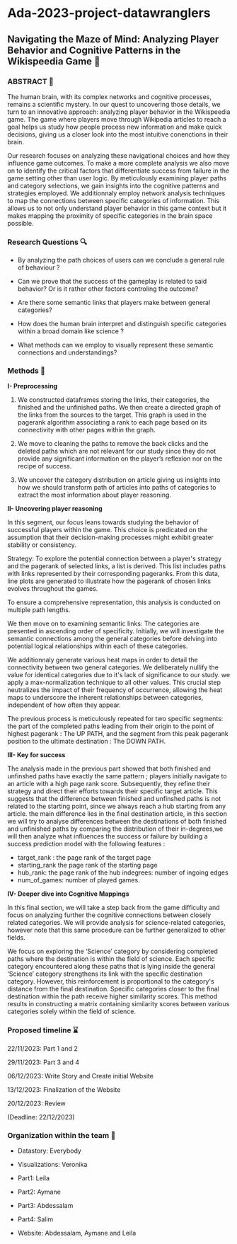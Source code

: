 # Ada-2023-project-datawranglers
## Navigating the Maze of Mind: Analyzing Player Behavior and Cognitive Patterns in the Wikispeedia Game 🧠

### ABSTRACT :thought_balloon:

The human brain, with its complex networks and cognitive processes, remains a scientific mystery. In our quest to uncovering those details, we turn to an innovative approach: analyzing player behavior in the Wikispeedia game. The game where players move through Wikipedia articles to reach a goal helps us study how people process new information and make quick decisions, giving us a closer look into the most intuitive conenctions in their brain.

Our research focuses on analyzing these navigational choices and how they influence game outcomes. To make a more complete analysis we also move on to identify the critical factors that differentiate success from failure in the game setting other than user logic. By meticulously examining player paths and category selections, we gain insights into the cognitive patterns and strategies employed. 
We additionnaly employ network analysis techniques to map the connections between specific categories of information. This allows us to not only understand player behavior in this game context but it makes mapping the proximity of specific categories in the brain space possible.

### Research Questions :mag:

* By analyzing the path choices of users can we conclude a general rule of behaviour ? 

* Can we prove that the success of the gameplay is related to said behavior? Or is it rather other factors controling the outcome? 

* Are there some semantic links that players make between general categories?

* How does the human brain interpret and distinguish specific categories within a broad domain like science ?

* What methods can we employ to visually represent these semantic connections and understandings? 

### Methods :microscope:

**I- Preprocessing**

1) We constructed dataframes storing the links, their categories, the finished and the unfinished paths. We then create a directed graph of the links from the sources to the target. This graph is used in the pagerank algorithm associating a rank to each page based on its connectivity with other pages within the graph. 

2) We move to cleaning the paths to remove the back clicks and the deleted paths which are not relevant for our study since they do not provide any significant information on the player’s reflexion nor on the recipe of success. 

3) We uncover the category distribution on article giving us insights into how we should transform path of articles into paths of categories to extract the most information about player reasoning.  


**II- Uncovering player reasoning**

In this segment, our focus leans towards studying the behavior of successful players within the game. This choice is predicated on the assumption that their decision-making processes might exhibit greater stability or consistency. 

Strategy: To explore the potential connection between a player's strategy and the pagerank of selected links, a list is derived. This list includes paths with links represented by their corresponding pageranks. From this data, line plots are generated to illustrate how the pagerank of chosen links evolves throughout the games. 

To ensure a comprehensive representation, this analysis is conducted on multiple path lengths. 

We then move on to examining semantic links: The categories are presented in ascending order of specificity. Initially, we will investigate the semantic connections among the general categories before delving into potential logical relationships within each of these categories.

We additionnaly generate various heat maps in order to detail the connectivity between two general categories. We deliberately nullify the value for identical categories due to it's lack of significance to our study. we apply a max-normalization technique to all other values. This crucial step neutralizes the impact of their frequency of occurrence, allowing the heat maps to underscore the inherent relationships between categories, independent of how often they appear.

The previous process is meticulously repeated for two specific segments: the part of the completed paths leading from their origin to the point of highest pagerank : The UP PATH, and the segment from this peak pagerank position to the ultimate destination : The DOWN PATH.

**III- Key for success**

The analysis made in the previous part showed that both finished and unfinshed paths have exactly the same pattern ; players initially navigate to an article with a high page rank score. Subsequently, they refine their strategy and direct their efforts towards their specific target article. This suggests that the difference between finished and unfinshed paths is not related to the starting point, since we always reach a hub starting from any article. the main difference lies in the final destination article, in this section we will try to analyse differences between the destinations of both finished and unfinished paths by comparing the distribution of their in-degrees,we will then analyze what influences the success or failure by building a success prediction model with the following features : 
+ target_rank : the page rank of the target page
+ starting_rank the page rank of the starting page
+ hub_rank: the page rank of the hub indegrees: number of ingoing edges
+ num_of_games: number of played games.

**IV- Deeper dive into Cognitive Mappings**

In this final section, we will take a step back from the game difficulty and focus on analyzing further the cognitive connections between closely related categories. We will provide analysis for science-related categories, however note that this same procedure can be further generalized to other fields. 

We focus on exploring the ‘Science’ category by considering completed paths where the destination is within the field of science. Each specific category encountered along these paths that is lying inside the general ‘Science’ category strengthens its link with the specific destination category. However, this reinforcement is proportional to the category's distance from the final destination. Specific categories closer to the final destination within the path receive higher similarity scores. This method results in constructing a matrix containing similarity scores between various categories solely within the field of science.



### Proposed timeline :hourglass:

22/11/2023: Part 1 and 2

29/11/2023: Part 3 and 4

06/12/2023: Write Story and Create initial Website 

13/12/2023: Finalization of the Website

20/12/2023: Review

(Deadline: 22/12/2023)

### Organization within the team :busts_in_silhouette:

* Datastory: Everybody

* Visualizations: Veronika

* Part1: Leila

* Part2: Aymane

* Part3: Abdessalam

* Part4: Salim

* Website: Abdessalam, Aymane and Leila
